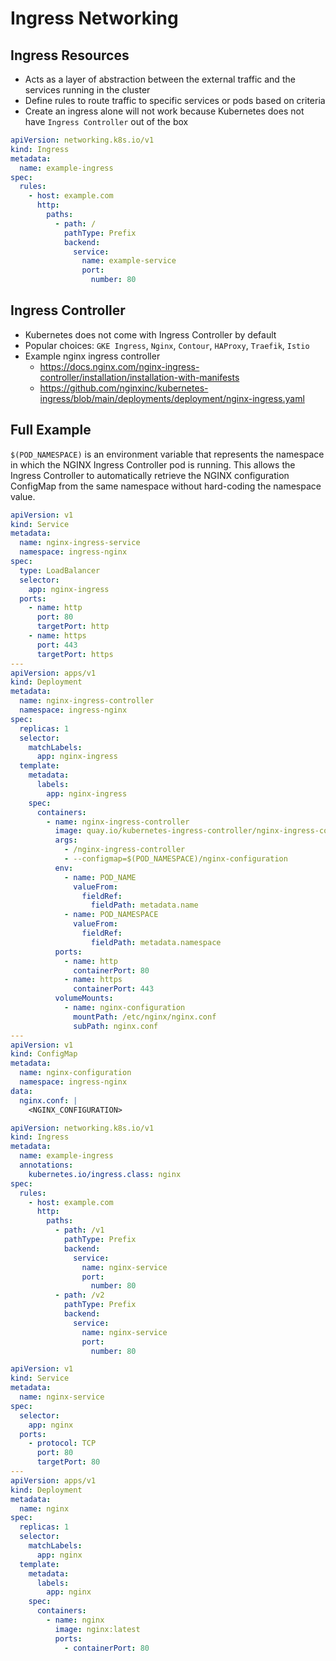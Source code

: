 # Ingress Networking

## Ingress Resources

*  Acts as a layer of abstraction between the external traffic and the services running in the cluster
*  Define rules to route traffic to specific services or pods based on criteria
*  Create an ingress alone will not work because Kubernetes does not have `Ingress Controller` out of the box

```yaml
apiVersion: networking.k8s.io/v1
kind: Ingress
metadata:
  name: example-ingress
spec:
  rules:
    - host: example.com
      http:
        paths:
          - path: /
            pathType: Prefix
            backend:
              service:
                name: example-service
                port:
                  number: 80
```

## Ingress Controller

* Kubernetes does not come with Ingress Controller by default
* Popular choices: `GKE Ingress`, `Nginx`, `Contour`, `HAProxy`, `Traefik`, `Istio`
* Example nginx ingress controller
  * https://docs.nginx.com/nginx-ingress-controller/installation/installation-with-manifests
  * https://github.com/nginxinc/kubernetes-ingress/blob/main/deployments/deployment/nginx-ingress.yaml

## Full Example

`$(POD_NAMESPACE)` is an environment variable that represents the namespace in which the NGINX Ingress Controller pod is running.
This allows the Ingress Controller to automatically retrieve the NGINX configuration ConfigMap from the same namespace without hard-coding the namespace value.

```yaml
apiVersion: v1
kind: Service
metadata:
  name: nginx-ingress-service
  namespace: ingress-nginx
spec:
  type: LoadBalancer
  selector:
    app: nginx-ingress
  ports:
    - name: http
      port: 80
      targetPort: http
    - name: https
      port: 443
      targetPort: https
---
apiVersion: apps/v1
kind: Deployment
metadata:
  name: nginx-ingress-controller
  namespace: ingress-nginx
spec:
  replicas: 1
  selector:
    matchLabels:
      app: nginx-ingress
  template:
    metadata:
      labels:
        app: nginx-ingress
    spec:
      containers:
        - name: nginx-ingress-controller
          image: quay.io/kubernetes-ingress-controller/nginx-ingress-controller:0.27.1
          args:
            - /nginx-ingress-controller
            - --configmap=$(POD_NAMESPACE)/nginx-configuration
          env:
            - name: POD_NAME
              valueFrom:
                fieldRef:
                  fieldPath: metadata.name
            - name: POD_NAMESPACE
              valueFrom:
                fieldRef:
                  fieldPath: metadata.namespace
          ports:
            - name: http
              containerPort: 80
            - name: https
              containerPort: 443
          volumeMounts:
            - name: nginx-configuration
              mountPath: /etc/nginx/nginx.conf
              subPath: nginx.conf
---
apiVersion: v1
kind: ConfigMap
metadata:
  name: nginx-configuration
  namespace: ingress-nginx
data:
  nginx.conf: |
    <NGINX_CONFIGURATION>
```

```yaml
apiVersion: networking.k8s.io/v1
kind: Ingress
metadata:
  name: example-ingress
  annotations:
    kubernetes.io/ingress.class: nginx
spec:
  rules:
    - host: example.com
      http:
        paths:
          - path: /v1
            pathType: Prefix
            backend:
              service:
                name: nginx-service
                port:
                  number: 80
          - path: /v2
            pathType: Prefix
            backend:
              service:
                name: nginx-service
                port:
                  number: 80
```

```yaml
apiVersion: v1
kind: Service
metadata:
  name: nginx-service
spec:
  selector:
    app: nginx
  ports:
    - protocol: TCP
      port: 80
      targetPort: 80
---
apiVersion: apps/v1
kind: Deployment
metadata:
  name: nginx
spec:
  replicas: 1
  selector:
    matchLabels:
      app: nginx
  template:
    metadata:
      labels:
        app: nginx
    spec:
      containers:
        - name: nginx
          image: nginx:latest
          ports:
            - containerPort: 80
```
